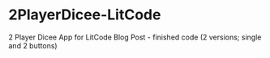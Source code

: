 # 2PlayerDicee-LitCode
2 Player Dicee App for LitCode Blog Post - finished code (2 versions; single and 2 buttons)
